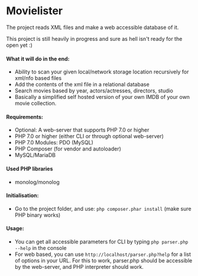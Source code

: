# Movielister
The project reads XML files and make a web accessible database of it.

This project is still heavily in progress and sure as hell isn't ready for the open yet :)

#### What it will do in the end:
- Ability to scan your given local/network storage location recursively for xml/nfo based files
- Add the contents of the xml file in a relational database
- Search movies based by year, actors/actresses, directors, studio
- Basically a simplified self hosted version of your own IMDB of your own movie collection.

#### Requirements:
- Optional: A web-server that supports PHP 7.0 or higher 
- PHP 7.0 or higher (either CLI or through optional web-server)
- PHP 7.0 Modules: PDO (MySQL)
- PHP Composer (for vendor and autoloader)
- MySQL/MariaDB

#### Used PHP libraries
- monolog/monolog

#### Initialisation:
- Go to the project folder, and use: `php composer.phar install` (make sure PHP binary works)

#### Usage:
- You can get all accessible parameters for CLI by typing `php parser.php --help` in the console
- For web based, you can use `http://localhost/parser.php?help` for a list of options in your URL. For this to work, parser.php should be accessible by the web-server, and PHP interpreter should work.